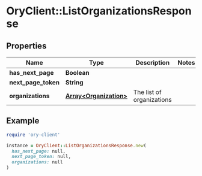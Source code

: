 # OryClient::ListOrganizationsResponse

## Properties

| Name | Type | Description | Notes |
| ---- | ---- | ----------- | ----- |
| **has_next_page** | **Boolean** |  |  |
| **next_page_token** | **String** |  |  |
| **organizations** | [**Array&lt;Organization&gt;**](Organization.md) | The list of organizations |  |

## Example

```ruby
require 'ory-client'

instance = OryClient::ListOrganizationsResponse.new(
  has_next_page: null,
  next_page_token: null,
  organizations: null
)
```

